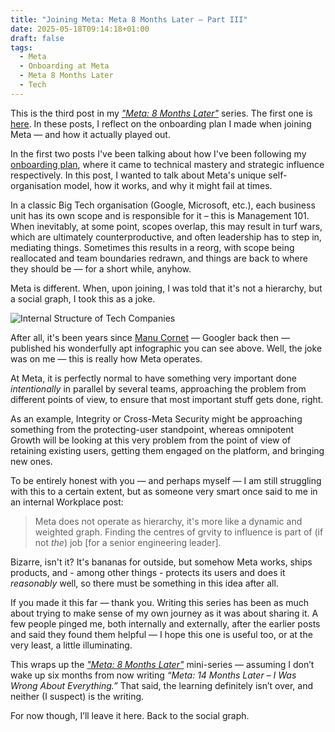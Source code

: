 ```yaml
---
title: "Joining Meta: Meta 8 Months Later – Part III"
date: 2025-05-18T09:14:18+01:00
draft: false
tags: 
  - Meta
  - Onboarding at Meta
  - Meta 8 Months Later
  - Tech
---
```


This is the third post in my [*"Meta: 8 Months Later"*](/tags/meta-8-months-later/) series. The first one is [here](/posts/meta-8-months-later/). In these posts, I reflect on the onboarding plan I made when joining Meta — and how it actually played out.

In the first two posts I've been talking about how I've been following my [onboarding plan](https://blog.kirillov.cc/posts/onboarding-at-meta/), where it came to technical mastery and strategic influence respectively. In this post, I wanted to talk about Meta's unique self-organisation model, how it works, and why it might fail at times.

In a classic Big Tech organisation (Google, Microsoft, etc.), each business unit has its own scope and is responsible for it – this is Management 101. When inevitably, at some point, scopes overlap, this may result in turf wars, which are ultimately counterproductive, and often leadership has to step in, mediating things. Sometimes this results in a reorg, with scope being reallocated and team boundaries redrawn, and things are back to where they should be — for a short while, anyhow.

Meta is different. When, upon joining, I was told that it's not a hierarchy, but a social graph, I took this as a joke.   

![Internal Structure of Tech Companies](/static/meta-onboarding/internal-structure.webp)

After all, it's been years since [Manu Cornet](https://ma.nu/) — Googler back then — published his wonderfully apt infographic you can see above. Well, the joke was on me — this is really how Meta operates. 

At Meta, it is perfectly normal to have something very important done _intentionally_ in parallel by several teams, approaching the problem from different points of view, to ensure that most important stuff gets done, right.

As an example, Integrity or Cross-Meta Security might be approaching something from the protecting-user standpoint, whereas omnipotent Growth will be looking at this very problem from the point of view of retaining existing users, getting them engaged on the platform, and bringing new ones. 

To be entirely honest with you — and perhaps myself — I am still struggling with this to a certain extent, but as someone very smart once said to me in an internal Workplace post: 

> Meta does not operate as hierarchy, it's more like a dynamic and weighted graph. Finding the centres of grvity to influence is part of (if not _the_) job 
\[for a senior engineering leader\]. 

Bizarre, isn't it? It's bananas for outside, but somehow Meta works, ships products, and - among other things - protects its users and does it _reasonably_ well, so there must be something in this idea after all.

If you made it this far — thank you. Writing this series has been as much about trying to make sense of my own journey as it was about sharing it. A few people pinged me, both internally and externally, after the earlier posts and said they found them helpful — I hope this one is useful too, or at the very least, a little illuminating.

This wraps up the [*"Meta: 8 Months Later"*](/tags/meta-8-months-later/) mini-series — assuming I don’t wake up six months from now writing *“Meta: 14 Months Later – I Was Wrong About Everything.”* That said, the learning definitely isn’t over, and neither (I suspect) is the writing.

For now though, I’ll leave it here. Back to the social graph.
